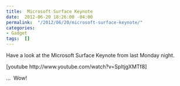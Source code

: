 ```yaml
---
title:  Microsoft Surface Keynote
date:  2012-06-20 18:26:00 -04:00
permalink:  "/2012/06/20/microsoft-surface-keynote/"
categories:
- Gadget
tags:  []
---
```

<p>Have a look at the Microsoft Surface Keynote from last Monday night.</p> [youtube http://www.youtube.com/watch?v=SpltjgXMTf8]  <p>…&#160; Wow!</p>